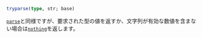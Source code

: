 ```julia
tryparse(type, str; base)
```

[`parse`](@ref)と同様ですが、要求された型の値を返すか、文字列が有効な数値を含まない場合は[`nothing`](@ref)を返します。
